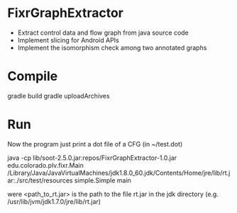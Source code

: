 # FixrGraphExtractor

- Extract control data and flow graph from java source code
- Implement slicing for Android APIs
- Implement the isomorphism check among two annotated graphs

# Compile
gradle build
gradle uploadArchives

# Run
Now the program just print a dot file of a CFG (in ~/test.dot)

java -cp lib/soot-2.5.0.jar:repos/FixrGraphExtractor-1.0.jar edu.colorado.plv.fixr.Main /Library/Java/JavaVirtualMachines/jdk1.8.0_60.jdk/Contents/Home/jre/lib/rt.jar:./src/test/resources simple.Simple main

were <path_to_rt.jar> is the path to the file rt.jar in the jdk directory (e.g. /usr/lib/jvm/jdk1.7.0/jre/lib/rt.jar)
